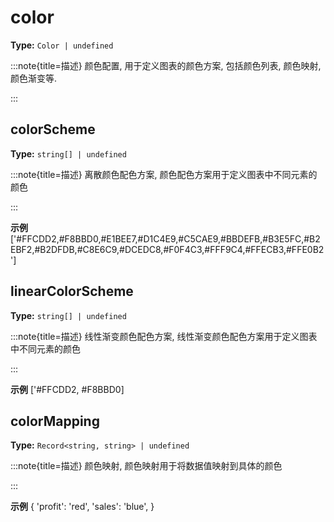 # color

**Type:** `Color | undefined`

:::note{title=描述}
颜色配置, 用于定义图表的颜色方案, 包括颜色列表, 颜色映射, 颜色渐变等.

:::


## colorScheme

**Type:** `string[] | undefined`

:::note{title=描述}
离散颜色配色方案, 颜色配色方案用于定义图表中不同元素的颜色

:::

**示例**
['#FFCDD2,#F8BBD0,#E1BEE7,#D1C4E9,#C5CAE9,#BBDEFB,#B3E5FC,#B2EBF2,#B2DFDB,#C8E6C9,#DCEDC8,#F0F4C3,#FFF9C4,#FFECB3,#FFE0B2']



## linearColorScheme

**Type:** `string[] | undefined`

:::note{title=描述}
线性渐变颜色配色方案, 线性渐变颜色配色方案用于定义图表中不同元素的颜色

:::

**示例**
['#FFCDD2, #F8BBD0]



## colorMapping

**Type:** `Record<string, string> | undefined`

:::note{title=描述}
颜色映射, 颜色映射用于将数据值映射到具体的颜色

:::

**示例**
{
 'profit': 'red',
 'sales': 'blue',
}



